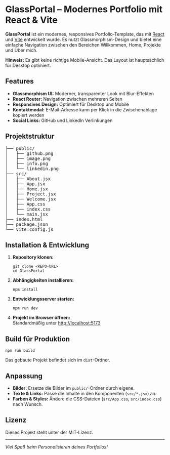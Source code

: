 <!DOCTYPE html>
<html lang="de">
<head>
<meta charset="UTF-8">
</head>
<body>
<h1>GlassPortal – Modernes Portfolio mit React &amp; Vite</h1>
<p><strong>GlassPortal</strong> ist ein modernes, responsives Portfolio-Template, das mit <a href="https://react.dev/" target="_blank">React</a> und <a href="https://vitejs.dev/" target="_blank">Vite</a> entwickelt wurde. Es nutzt Glassmorphism-Design und bietet eine einfache Navigation zwischen den Bereichen Willkommen, Home, Projekte und Über mich.</p>
<p><strong>Hinweis:</strong> Es gibt keine richtige Mobile-Ansicht. Das Layout ist hauptsächlich für Desktop optimiert.</p>
<h2>Features</h2>
<ul>
<li><strong>Glassmorphism UI:</strong> Moderner, transparenter Look mit Blur-Effekten</li>
<li><strong>React Router:</strong> Navigation zwischen mehreren Seiten</li>
<li><strong>Responsives Design:</strong> Optimiert für Desktop und Mobile</li>
<li><strong>Kontaktmodal:</strong> E-Mail-Adresse kann per Klick in die Zwischenablage kopiert werden</li>
<li><strong>Social Links:</strong> GitHub und LinkedIn Verlinkungen</li>
</ul>
<h2>Projektstruktur</h2>
<pre class="struktur">
├── public/
│   ├── github.png
│   ├── image.png
│   ├── info.png
│   └── linkedin.png
├── src/
│   ├── About.jsx
│   ├── App.jsx
│   ├── Home.jsx
│   ├── Project.jsx
│   ├── Welcome.jsx
│   ├── App.css
│   ├── index.css
│   └── main.jsx
├── index.html
├── package.json
└── vite.config.js
</pre>
<h2>Installation &amp; Entwicklung</h2>
<ol>
<li><strong>Repository klonen:</strong>
<pre><code>git clone &lt;REPO-URL&gt;
cd GlassPortal</code></pre>
</li>
<li><strong>Abhängigkeiten installieren:</strong>
<pre><code>npm install</code></pre>
</li>
<li><strong>Entwicklungsserver starten:</strong>
<pre><code>npm run dev</code></pre>
</li>
<li><strong>Projekt im Browser öffnen:</strong><br>
Standardmäßig unter <a href="http://localhost:5173" target="_blank">http://localhost:5173</a>
</li>
</ol>
<h2>Build für Produktion</h2>
<pre><code>npm run build</code></pre>
<p>Das gebaute Projekt befindet sich im <code>dist</code>-Ordner.</p>
<h2>Anpassung</h2>
<ul>
<li><strong>Bilder:</strong> Ersetze die Bilder im <code>public/</code>-Ordner durch eigene.</li>
<li><strong>Texte &amp; Links:</strong> Passe die Inhalte in den Komponenten (<code>src/*.jsx</code>) an.</li>
<li><strong>Farben &amp; Styles:</strong> Ändere die CSS-Dateien (<code>src/App.css</code>, <code>src/index.css</code>) nach Wunsch.</li>
</ul>
<h2>Lizenz</h2>
<p>Dieses Projekt steht unter der MIT-Lizenz.</p>
<hr>
<p><em>Viel Spaß beim Personalisieren deines Portfolios!</em></p>
</body>
